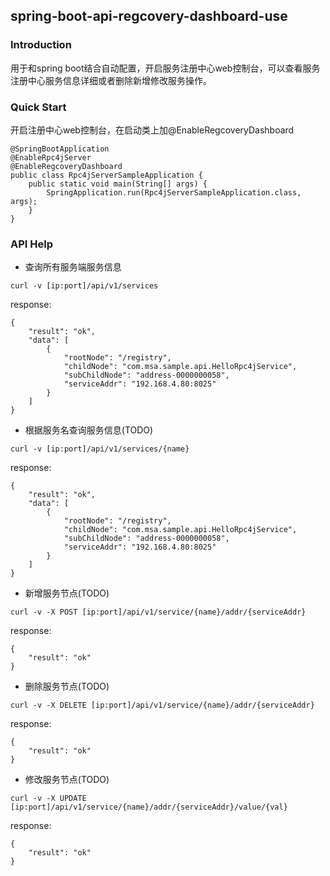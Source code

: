 ## spring-boot-api-regcovery-dashboard-use
### Introduction
用于和spring boot结合自动配置，开启服务注册中心web控制台，可以查看服务注册中心服务信息详细或者删除新增修改服务操作。
### Quick Start
开启注册中心web控制台，在启动类上加@EnableRegcoveryDashboard
```$xslt
@SpringBootApplication
@EnableRpc4jServer
@EnableRegcoveryDashboard
public class Rpc4jServerSampleApplication {
	public static void main(String[] args) {
		SpringApplication.run(Rpc4jServerSampleApplication.class, args);
	}
}
```
### API Help
- 查询所有服务端服务信息
```$xslt
curl -v [ip:port]/api/v1/services
```
response:
```$xslt
{
    "result": "ok",
    "data": [
        {
            "rootNode": "/registry",
            "childNode": "com.msa.sample.api.HelloRpc4jService",
            "subChildNode": "address-0000000058",
            "serviceAddr": "192.168.4.80:8025"
        }
    ]
}
```
- 根据服务名查询服务信息(TODO)
```$xslt
curl -v [ip:port]/api/v1/services/{name}
```
response:
```$xslt
{
    "result": "ok",
    "data": [
        {
            "rootNode": "/registry",
            "childNode": "com.msa.sample.api.HelloRpc4jService",
            "subChildNode": "address-0000000058",
            "serviceAddr": "192.168.4.80:8025"
        }
    ]
}
```
- 新增服务节点(TODO)
```$xslt
curl -v -X POST [ip:port]/api/v1/service/{name}/addr/{serviceAddr}
```
response:
```$xslt
{
    "result": "ok"
}
```
- 删除服务节点(TODO)
```$xslt
curl -v -X DELETE [ip:port]/api/v1/service/{name}/addr/{serviceAddr}
```
response:
```$xslt
{
    "result": "ok"
}
```
- 修改服务节点(TODO)
```$xslt
curl -v -X UPDATE [ip:port]/api/v1/service/{name}/addr/{serviceAddr}/value/{val}
```
response:
```$xslt
{
    "result": "ok"
}
```
